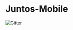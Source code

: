 # Juntos-Mobile

[![Gitter](https://badges.gitter.im/Juntos-Mobile/Lobby.svg)](https://gitter.im/Juntos-Mobile/Lobby?utm_source=badge&utm_medium=badge&utm_campaign=pr-badge&utm_content=badge)